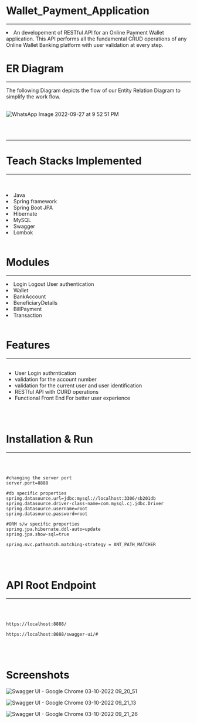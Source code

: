 # Wallet_Payment_Application
<hr>

<li>An developement of RESTful API for an Online Payment Wallet application. This API performs all the fundamental CRUD operations of any Online Wallet Banking platform with user validation at every step.
<br>
  
# ER Diagram
<hr>
The following Diagram depicts the flow of our Entity Relation Diagram to simplify the work flow.
<br>
<br>
  
  
![WhatsApp Image 2022-09-27 at 9 52 51 PM](https://user-images.githubusercontent.com/57911117/192693251-f4deedb6-d884-404c-9529-3970e25a8a5f.jpeg)

<br>
<br>
<hr>
  

  






# Teach Stacks Implemented
<hr>
<br>
<br>
<li>Java
<li>Spring framework
<li>Spring Boot JPA
<li>Hibernate
<li>MySQL
<li>Swagger
<li>Lombok

  

<br>
<br>



# Modules
<hr>
<li>Login Logout User authentication
<li>Wallet
<li>BankAccount
<li>BeneficiaryDetails
<li>BillPayment
<li>Transaction

<br>
<br>

# Features
<hr>
<br>

- User Login authrntication
- validation for the account number
- validation for the current user and user identification
- RESTful API with CURD operations
- Functional Front End For better user experience

<br>
<br>

# Installation & Run
<hr>
<br>
<br>

```
#changing the server port
server.port=8888

#db specific properties
spring.datasource.url=jdbc:mysql://localhost:3306/sb201db
spring.datasource.driver-class-name=com.mysql.cj.jdbc.Driver
spring.datasource.username=root
spring.datasource.password=root

#ORM s/w specific properties
spring.jpa.hibernate.ddl-auto=update
spring.jpa.show-sql=true

spring.mvc.pathmatch.matching-strategy = ANT_PATH_MATCHER

```

<br>
<br>

# API Root Endpoint
<hr>
<br>
<br>

```
https://localhost:8888/
```

```
https://localhost:8888/swagger-ui/#
```
<br>
<br>


# Screenshots

![Swagger UI - Google Chrome 03-10-2022 09_20_51](https://user-images.githubusercontent.com/101331023/193498809-acec52c3-bf24-498a-8478-1b48c69228ea.png)



![Swagger UI - Google Chrome 03-10-2022 09_21_13](https://user-images.githubusercontent.com/101331023/193498829-1cdd1d29-720c-413b-a61b-e376b2d8071f.png)




![Swagger UI - Google Chrome 03-10-2022 09_21_26](https://user-images.githubusercontent.com/101331023/193498841-22886520-b223-4edc-88cb-224b05233aa7.png)




